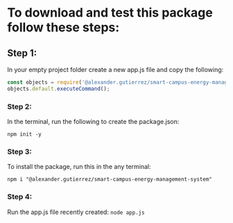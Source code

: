 # To download and test this package follow these steps:
## Step 1:
In your empty project folder create a new app.js file and copy the following:

```javascript
const objects = require('@alexander.gutierrez/smart-campus-energy-management-system');
objects.default.executeCommand();
```

### Step 2:
In the terminal, run the following to create the package.json: 

`npm init -y`

### Step 3:
To install the package, run this in the any terminal: 

`npm i "@alexander.gutierrez/smart-campus-energy-management-system"`

### Step 4:
Run the app.js file recently created:
`node app.js`
